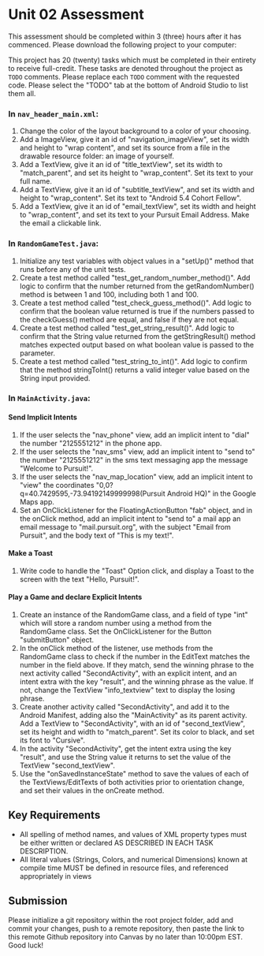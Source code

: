 # Unit 02 Assessment

This assessment should be completed within 3 (three) hours after it has commenced. Please download the following project to your computer:

This project has 20 (twenty) tasks which must be completed in their entirety to receive full-credit. These tasks are denoted throughout the project as `TODO` comments. Please replace each `TODO` comment with the requested code. Please select the "TODO" tab at the bottom of Android Studio to list them all.

### In `nav_header_main.xml`:
1. Change the color of the layout background to a color of your choosing.
1. Add a ImageView, give it an id of "navigation_imageView", set its width and height to "wrap content", and set its source from a file in the drawable resource folder: an image of yourself.
1. Add a TextView, give it an id of "title_textView", set its width to "match_parent", and set its height to "wrap_content". Set its text to your full name.
1. Add a TextView, give it an id of "subtitle_textView", and set its width and height to "wrap_content". Set its text to "Android 5.4 Cohort Fellow".
1. Add a TextView, give it an id of "email_textView", set its width and height to "wrap_content", and set its text to your Pursuit Email Address. Make the email a clickable link.

### In `RandomGameTest.java`:
1. Initialize any test variables with object values in a "setUp()" method that runs before any of the unit tests.
1. Create a test method called "test_get_random_number_method()". Add logic to confirm that the number returned from the getRandomNumber() method is between 1 and 100, including both 1 and 100.
1. Create a test method called "test_check_guess_method()". Add logic to confirm that the boolean value returned is true if the numbers passed to the checkGuess() method are equal, and false if they are not equal.
1. Create a test method called "test_get_string_result()". Add logic to confirm that the String value returned from the getStringResult() method matches expected output based on what boolean value is passed to the parameter.
1. Create a test method called "test_string_to_int()". Add logic to confirm that the method stringToInt() returns a valid integer value based on the String input provided.

### In `MainActivity.java`:

#### Send Implicit Intents
1. If the user selects the "nav_phone" view, add an implicit intent to "dial" the number "2125551212" in the phone app.
1. If the user selects the "nav_sms" view, add an implicit intent to "send to" the number "2125551212" in the sms text messaging app the message "Welcome to Pursuit!".
1. If the user selects the "nav_map_location" view, add an implicit intent to "view" the coordinates "0,0?q=40.7429595,-73.94192149999998(Pursuit Android HQ)" in the Google Maps app.
1. Set an OnClickListener for the FloatingActionButton "fab" object, and in the onClick method, add an implicit intent to "send to" a mail app an email message to "mail.pursuit.org", with the subject "Email from Pursuit", and the body text of "This is my text!".

#### Make a Toast
1. Write code to handle the "Toast" Option click, and display a Toast to the screen with the text "Hello, Pursuit!".

#### Play a Game and declare Explicit Intents
1. Create an instance of the RandomGame class, and a field of type "int" which will store a random number using a method from the RandomGame class. Set the OnClickListener for the Button "submitButton" object.
1. In the onClick method of the listener, use methods from the RandomGame class to check if the number in the EditText matches the number in the field above. If they match, send the winning phrase to the next activity called "SecondActivity", with an explicit intent, and an intent extra with the key "result", and the winning phrase as the value. If not, change the TextView "info_textview" text to display the losing phrase.
1. Create another activity called "SecondActivity", and add it to the Android Manifest, adding also the "MainActivity" as its parent activity. Add a TextView to "SecondActivity", with an id of "second_textView", set its height and width to "match_parent". Set its color to black, and set its font to "Cursive".
1. In the activity "SecondActivity", get the intent extra using the key "result", and use the String value it returns to set the value of the TextView "second_textView".
1. Use the "onSavedInstanceState" method to save the values of each of the TextViews/EditTexts of both activities prior to orientation change, and set their values in the onCreate method.

## Key Requirements

* All spelling of method names, and values of XML property types must be either written or declared AS DESCRIBED IN EACH TASK DESCRIPTION.
* All literal values (Strings, Colors, and numerical Dimensions) known at compile time MUST be defined in resource files, and referenced appropriately in views

## Submission

Please initialize a git repository within the root project folder, add and commit your changes, push to a remote repository, then paste the link to this remote Github repository into Canvas by no later than 10:00pm EST. Good luck!
